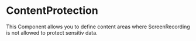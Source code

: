 # ContentProtection
This Component allows you to define content areas where ScreenRecording is not allowed to protect sensitiv data.
